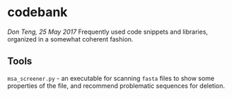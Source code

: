 # codebank
*Don Teng, 25 May 2017*
Frequently used code snippets and libraries, organized in a somewhat coherent fashion.

## Tools
`msa_screener.py` - an executable for scanning `fasta` files to show some properties of the file, and recommend problematic sequences for deletion.
